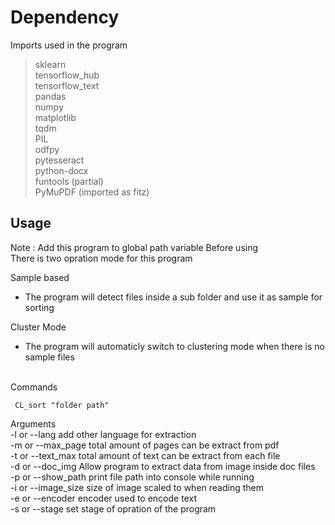 # Dependency
Imports used in the program <br>
> sklearn <br>
> tensorflow_hub <br>
> tensorflow_text <br>
> pandas <br>
> numpy <br>
> matplotlib <br>
> tqdm <br>
> PIL <br>
> odfpy <br>
> pytesseract <br>
> python-docx <br>
> funtools (partial) <br>
> PyMuPDF (imported as fitz) <br>
## Usage
Note : Add this program to global path variable Before using <br>
There is two opration mode for this program <br>

Sample based <br>
 - The program will detect files inside a sub folder and use it as sample for sorting <br> 

Cluster Mode <br>
 - The program will automaticly switch to clustering mode when there is no sample files <br>
<br>
Commands

````
 CL_sort "folder path"
````

Arguments <br>
-l or --lang 				add other language for extraction <br>
-m or --max_page 		total amount of pages can be extract from pdf <br>
-t or --text_max 		total amount of text can be extract from each file <br>
-d or --doc_img 		Allow program to extract data from image inside doc files <br>
-p or --show_path 	print file path into console while running <br>
-i or --image_size 	size of image scaled to when reading them <br>
-e or --encoder 		encoder used to encode text <br>
-s or --stage       set stage of opration of the program <br>
